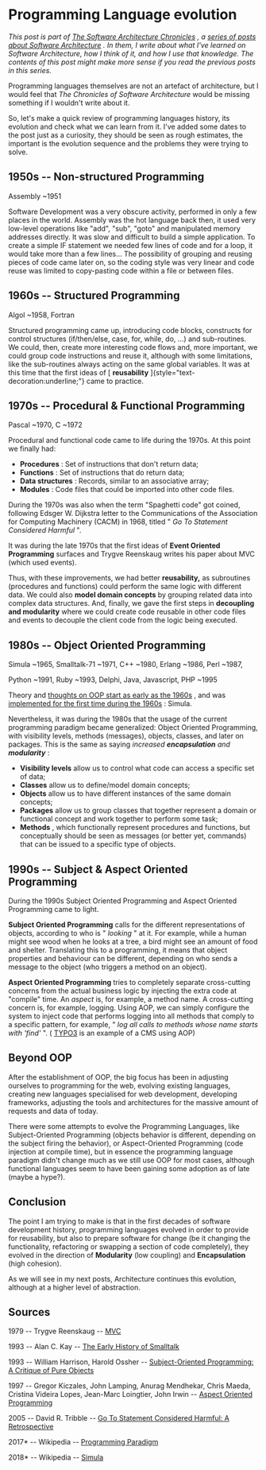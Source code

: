 Programming Language evolution 
==============================

*This post is part of* *[The Software Architecture
Chronicles](https://herbertograca.com/2017/07/03/the-software-architecture-chronicles/)*
*, a* *[series of posts about Software
Architecture](https://herbertograca.com/category/development/series/software-architecture/)*
*. In them, I write about what I've learned on Software Architecture,
how I think of it, and how I use that knowledge. The contents of this
post might make more sense if you read the previous posts in this
series.*

Programming languages themselves are not an artefact of architecture,
but I would feel that *The Chronicles of Software Architecture* would be
missing something if I wouldn't write about it.

So, let's make a quick review of programming languages history, its
evolution and check what we can learn from it. I've added some dates to
the post just as a curiosity, they should be seen as rough estimates,
the important is the evolution sequence and the problems they were
trying to solve.

**1950s -- Non-structured Programming**
---------------------------------------

Assembly \~1951

Software Development was a very obscure activity, performed in only a
few places in the world. Assembly was the hot language back then, it
used very low-level operations like "add", "sub", "goto" and manipulated
memory addresses directly. It was slow and difficult to build a simple
application. To create a simple IF statement we needed few lines of code
and for a loop, it would take more than a few lines... The possibility
of grouping and reusing pieces of code came later on, so the coding
style was very linear and code reuse was limited to copy-pasting code
within a file or between files.

**1960s -- Structured Programming**
-----------------------------------

Algol \~1958, Fortran

Structured programming came up, introducing code blocks, constructs for
control structures (if/then/else, case, for, while, do, ...) and
sub-routines. We could, then, create more interesting code flows and,
more important, we could group code instructions and reuse it, although
with some limitations, like the sub-routines always acting on the same
global variables. It was at this time that the first ideas of [
**reusability** ]{style="text-decoration:underline;"} came to practice.

**1970s -- Procedural & Functional Programming**
------------------------------------------------

Pascal \~1970, C \~1972

Procedural and functional code came to life during the 1970s. At this
point we finally had:

-   **Procedures** : Set of instructions that don't return data;
-   **Functions** : Set of instructions that do return data;
-   **Data structures** : Records, similar to an associative array;
-   **Modules** : Code files that could be imported into other code
    files.

During the 1970s was also when the term "Spaghetti code" got coined,
following Edsger W. Dijkstra letter to the Communications of the
Association for Computing Machinery (CACM) in 1968, titled " *Go To
Statement Considered Harmful* ".

It was during the late 1970s that the first ideas of **Event Oriented
Programming** surfaces and Trygve Reenskaug writes his paper about MVC
(which used events).

Thus, with these improvements, we had better **reusability,** as
subroutines (procedures and functions) could perform the same logic with
different data. We could also **model domain concepts** by grouping
related data into complex data structures. And, finally, we gave the
first steps in **decoupling and modularity** where we could create code
reusable in other code files and events to decouple the client code from
the logic being executed.

**1980s -- Object Oriented Programming**
----------------------------------------

Simula \~1965, Smalltalk-71 \~1971, C++ \~1980, Erlang \~1986, Perl
\~1987,

Python \~1991, Ruby \~1993, Delphi, Java, Javascript, PHP \~1995

Theory and [thoughts on OOP start as early as the
1960s](http://gagne.homedns.org/~tgagne/contrib/EarlyHistoryST.html) ,
and was [implemented for the first time during the
1960s](https://en.wikipedia.org/wiki/Simula) : Simula.

Nevertheless, it was during the 1980s that the usage of the current
programming paradigm became generalized: Object Oriented Programming,
with visibility levels, methods (messages), objects, classes, and later
on packages. This is the same as saying *increased* ***encapsulation***
*and* ***modularity*** :

-   **Visibility levels** allow us to control what code can access a
    specific set of data;
-   **Classes** allow us to define/model domain concepts;
-   **Objects** allow us to have different instances of the same domain
    concepts;
-   **Packages** allow us to group classes that together represent a
    domain or functional concept and work together to perform some task;
-   **Methods** , which functionally represent procedures and functions,
    but conceptually should be seen as messages (or better yet,
    commands) that can be issued to a specific type of objects.

**1990s -- Subject & Aspect Oriented Programming**
--------------------------------------------------

During the 1990s Subject Oriented Programming and Aspect Oriented
Programming came to light.

**Subject Oriented Programming** calls for the different representations
of objects, according to who is " *looking* " at it. For example, while
a human might see wood when he looks at a tree, a bird might see an
amount of food and shelter. Translating this to a programming, it means
that object properties and behaviour can be different, depending on who
sends a message to the object (who triggers a method on an object).

**Aspect Oriented Programming** tries to completely separate
cross-cutting concerns from the actual business logic by injecting the
extra code at "compile" time. An *aspect* is, for example, a method
name. A cross-cutting concern is, for example, logging. Using AOP, we
can simply configure the system to inject code that performs logging
into all methods that comply to a specific pattern, for example, " *log
all calls to methods whose name starts with 'find'* ". (
[TYPO3](https://typo3.org/) is an example of a CMS using AOP)

**Beyond OOP**
--------------

After the establishment of OOP, the big focus has been in adjusting
ourselves to programming for the web, evolving existing languages,
creating new languages specialised for web development, developing
frameworks, adjusting the tools and architectures for the massive amount
of requests and data of today.

There were some attempts to evolve the Programming Languages, like
Subject-Oriented Programming (objects behavior is different, depending
on the subject firing the behavior), or Aspect-Oriented Programming
(code injection at compile time), but in essence the programming
language paradigm didn't change much as we still use OOP for most cases,
although functional languages seem to have been gaining some adoption as
of late (maybe a hype?).

**Conclusion**
--------------

The point I am trying to make is that in the first decades of software
development history, programming languages evolved in order to provide
for reusability, but also to prepare software for change (be it changing
the functionality, refactoring or swapping a section of code
completely), they evolved in the direction of **Modularity** (low
coupling) and **Encapsulation** (high cohesion).

As we will see in my next posts, Architecture continues this evolution,
although at a higher level of abstraction.

**Sources**
-----------

1979 -- Trygve Reenskaug --
[MVC](http://heim.ifi.uio.no/~trygver/1979/mvc-2/1979-12-MVC.pdf)

1993 -- Alan C. Kay -- [The Early History of
Smalltalk](http://gagne.homedns.org/~tgagne/contrib/EarlyHistoryST.html)

1993 -- William Harrison, Harold Ossher -- [Subject-Oriented
Programming: A Critique of Pure
Objects](https://pdfs.semanticscholar.org/bdb2/ed51f2d471c730aea28b3692f63d5c478e0b.pdf)

1997 -- Gregor Kiczales, John Lamping, Anurag Mendhekar, Chris Maeda,
Cristina Videira Lopes, Jean-Marc Loingtier, John Irwin -- [Aspect
Oriented
Programming](http://www.cs.ubc.ca/~gregor/papers/kiczales-ECOOP1997-AOP.pdf)

2005 -- David R. Tribble -- [Go To Statement Considered Harmful: A
Retrospective](http://david.tribble.com/text/goto.html)

2017\* -- Wikipedia -- [Programming
Paradigm](https://en.wikipedia.org/wiki/Programming_paradigm)

2018\* -- Wikipedia -- [Simula](https://en.wikipedia.org/wiki/Simula)

